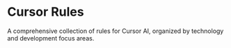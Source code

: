 # Cursor Rules

A comprehensive collection of rules for Cursor AI, organized by technology and development focus areas.
